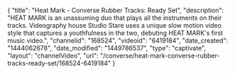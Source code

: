 {
    "title": "Heat Mark - Converse Rubber Tracks: Ready Set",
    "description": "HEAT MARK is an unassuming duo that plays all the instruments on their tracks. Videography house Studio Stare uses a unique slow motion video style that captures a youthfulness in the two, debuting HEAT MARK's first music video.",
    "channelid": "168524",
    "videoid": "6419184",
    "date_created": "1444062678",
    "date_modified": "1449786537",
    "type": "captivate",
    "layout": "channelVideo",
    "url": "\/converse\/heat-mark-converse-rubber-tracks-ready-set\/168524-6419184"
}